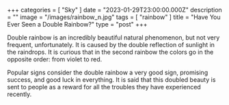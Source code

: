 +++
categories = [ "Sky" ]
date = "2023-01-29T23:00:00.000Z"
description = ""
image = "/images/rainbow_n.jpg"
tags = [ "rainbow" ]
title = "Have You Ever Seen a Double Rainbow?"
type = "post"
+++

Double rainbow is an incredibly beautiful natural phenomenon, but not very frequent, unfortunately. It is caused by the double reflection of sunlight in the raindrops. It is curious that in the second rainbow the colors go in the opposite order: from violet to red.

Popular signs consider the double rainbow a very good sign, promising success, and good luck in everything. It is said that this doubled beauty is sent to people as a reward for all the troubles they have experienced recently.
